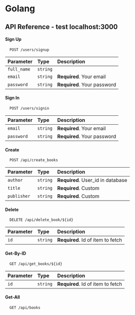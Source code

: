 # Golang

## API Reference - test localhost:3000

#### Sign Up

```
  POST /users/signup
```

| Parameter   | Type     | Description                 |
| :---------- | :------- | :-------------------------- |
| `full_name` | `string` |                             |
| `email`     | `string` | **Required**. Your email    |
| `password`  | `string` | **Required**. Your password |

#### Sign In

```
  POST /users/signin
```

| Parameter  | Type     | Description                 |
| :--------- | :------- | :-------------------------- |
| `email`    | `string` | **Required**. Your email    |
| `password` | `string` | **Required**. Your password |

#### Create

```
  POST /api/create_books
```

| Parameter   | Type     | Description                       |
| :---------- | :------- | :-------------------------------- |
| `author`    | `string` | **Required**. User_id in database |
| `title`     | `string` | **Required**. Custom              |
| `publisher` | `string` | **Required**. Custom              |

#### Delete

```
  DELETE /api/delete_book/${id}
```

| Parameter | Type     | Description                       |
| :-------- | :------- | :-------------------------------- |
| `id`      | `string` | **Required**. Id of item to fetch |

#### Get-By-ID

```
  GET /api/get_books/${id}
```

| Parameter | Type     | Description                       |
| :-------- | :------- | :-------------------------------- |
| `id`      | `string` | **Required**. Id of item to fetch |

#### Get-All

```
  GET /api/books
```
